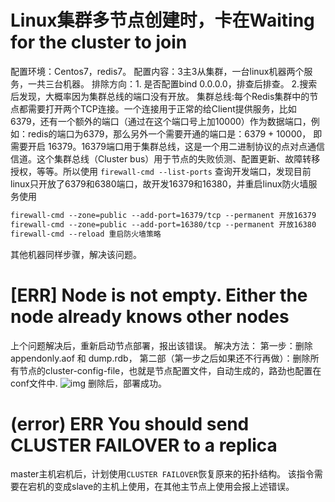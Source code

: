 # Linux集群多节点创建时，卡在Waiting for the cluster to join

配置环境：Centos7，redis7。
配置内容：3主3从集群，一台linux机器两个服务，一共三台机器。
排除方向：1. 是否配置bind 0.0.0.0，排查后排查。
2.搜索后发现，大概率因为集群总线的端口没有开放。
集群总线:每个Redis集群中的节点都需要打开两个TCP连接。一个连接用于正常的给Client提供服务，比如6379，还有一个额外的端口（通过在这个端口号上加10000）作为数据端口，例如：redis的端口为6379，那么另外一个需要开通的端口是：6379 + 10000， 即需要开启 16379。16379端口用于集群总线，这是一个用二进制协议的点对点通信信道。这个集群总线（Cluster bus）用于节点的失败侦测、配置更新、故障转移授权，等等。所以使用
`firewall-cmd --list-ports`
查询开发端口，发现目前linux只开放了6379和6380端口，故开发16379和16380，并重启linux防火墙服务使用

```dockerfile
firewall-cmd --zone=public --add-port=16379/tcp --permanent 开放16379
firewall-cmd --zone=public --add-port=16380/tcp --permanent 开放16380
firewall-cmd --reload 重启防火墙策略
```

其他机器同样步骤，解决该问题。

# [ERR] Node is not empty. Either the node already knows other nodes

上个问题解决后，重新启动节点部署，报出该错误。
解决方法：
第一步：删除 appendonly.aof 和 dump.rdb，
第二部（第一步之后如果还不行再做）：删除所有节点的cluster-config-file，也就是节点配置文件，自动生成的，路劲也配置在conf文件中.
![img](https://img2024.cnblogs.com/blog/1892752/202403/1892752-20240319192308617-1070068128.png)
删除后，部署成功。

# (error) ERR You should send CLUSTER FAILOVER to a replica

master主机宕机后，计划使用`CLUSTER FAILOVER`恢复原来的拓扑结构。
该指令需要在宕机的变成slave的主机上使用，在其他主节点上使用会报上述错误。